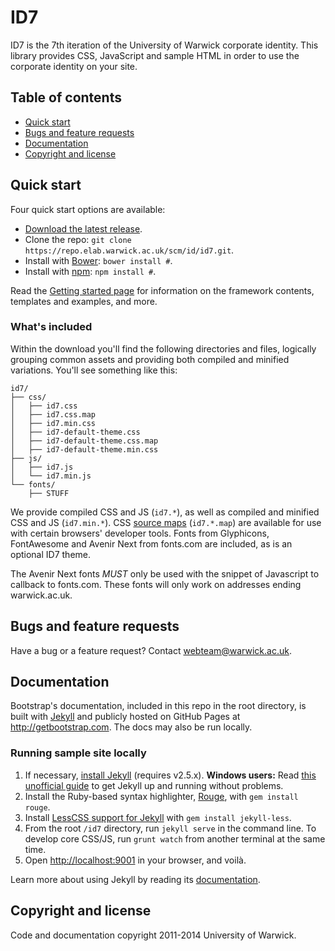 # ID7

ID7 is the 7th iteration of the University of Warwick corporate identity. This library provides CSS, JavaScript and sample HTML in order to use the corporate identity on your site.

## Table of contents

- [Quick start](#quick-start)
- [Bugs and feature requests](#bugs-and-feature-requests)
- [Documentation](#documentation)
- [Copyright and license](#copyright-and-license)

## Quick start

Four quick start options are available:

- [Download the latest release](#).
- Clone the repo: `git clone https://repo.elab.warwick.ac.uk/scm/id/id7.git`.
- Install with [Bower](http://bower.io): `bower install #`.
- Install with [npm](https://www.npmjs.org): `npm install #`.

Read the [Getting started page](#) for information on the framework contents, templates and examples, and more.

### What's included

Within the download you'll find the following directories and files, logically grouping common assets and providing both compiled and minified variations. You'll see something like this:

```
id7/
├── css/
│   ├── id7.css
│   ├── id7.css.map
│   ├── id7.min.css
│   ├── id7-default-theme.css
│   ├── id7-default-theme.css.map
│   ├── id7-default-theme.min.css
├── js/
│   ├── id7.js
│   └── id7.min.js
└── fonts/
    ├── STUFF
```

We provide compiled CSS and JS (`id7.*`), as well as compiled and minified CSS and JS (`id7.min.*`). CSS [source maps](https://developers.google.com/chrome-developer-tools/docs/css-preprocessors) (`id7.*.map`) are available for use with certain browsers' developer tools. Fonts from Glyphicons, FontAwesome and Avenir Next from fonts.com are included, as is an optional ID7 theme.

The Avenir Next fonts *MUST* only be used with the snippet of Javascript to callback to fonts.com. These fonts will only work on addresses ending warwick.ac.uk.

## Bugs and feature requests

Have a bug or a feature request? Contact <webteam@warwick.ac.uk>.

## Documentation

Bootstrap's documentation, included in this repo in the root directory, is built with [Jekyll](http://jekyllrb.com) and publicly hosted on GitHub Pages at <http://getbootstrap.com>. The docs may also be run locally.

### Running sample site locally

1. If necessary, [install Jekyll](http://jekyllrb.com/docs/installation) (requires v2.5.x). **Windows users:** Read [this unofficial guide](http://jekyll-windows.juthilo.com/) to get Jekyll up and running without problems.
2. Install the Ruby-based syntax highlighter, [Rouge](https://github.com/jneen/rouge), with `gem install rouge`.
3. Install [LessCSS support for Jekyll](https://github.com/zroger/jekyll-less) with `gem install jekyll-less`.
4. From the root `/id7` directory, run `jekyll serve` in the command line. To develop core CSS/JS, run `grunt watch` from another terminal at the same time.
5. Open <http://localhost:9001> in your browser, and voilà.

Learn more about using Jekyll by reading its [documentation](http://jekyllrb.com/docs/home/).

## Copyright and license

Code and documentation copyright 2011-2014 University of Warwick.